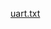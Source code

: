

[uart.txt](https://github.com/27karthik/-M2_To-control-servo-motor-using-timer1-/files/8551245/uart.txt)
